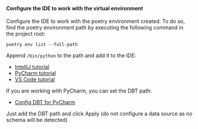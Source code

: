 #### Configure the IDE to work with the virtual environment

Configure the IDE to work with the poetry environment created. To do so, find the poetry environment path by executing the following command in the project root:

    poetry env list --full-path

Append `/bin/python` to the path and add it to the IDE:

 - [IntelliJ tutorial](https://www.jetbrains.com/help/idea/configuring-python-sdk.html#-7tt9nh_91)
 - [PyCharm tutorial](https://www.jetbrains.com/help/pycharm/poetry.html#existing-poetry-environment)
 - [VS Code tutorial](https://code.visualstudio.com/docs/python/environments#_working-with-python-interpreters)

If you are working with PyCharm, you can set the DBT path:

 - [Config DBT for PyCharm](https://www.jetbrains.com/help/pycharm/create-and-configure-dbt-project.html#configure-data-source)

Just add the DBT path and click Apply (do not configure a data source as no schema will be detected)